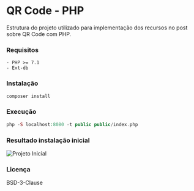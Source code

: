 # QR Code - PHP

Estrutura do projeto utilizado para implementação dos recursos no post sobre QR Code com PHP.

### Requisitos

    - PHP >= 7.1
    - Ext-db

### Instalação 

```php
composer install
```

### Execução 

```php
php -S localhost:8080 -t public public/index.php
```

### Resultado instalação inicial 

![Projeto Inicial](https://github.com/Diego-Brocanelli/post-qrcode/docs/resultado_instalacao_inicial.png)


### Licença

BSD-3-Clause
